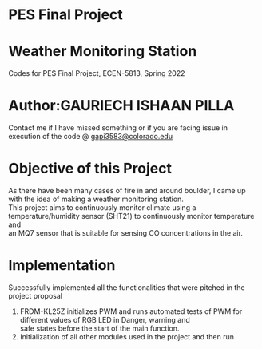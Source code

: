 # PES Final Project
# Weather Monitoring Station

Codes for PES Final Project, ECEN-5813, Spring 2022</br>

# Author:GAURIECH ISHAAN PILLA </br>

Contact me if I have missed something or if you are facing issue in execution of the code @ gapi3583@colorado.edu </br>

# Objective of this Project <br/>
As there have been many cases of fire in and around boulder, I came up with the idea of making a weather monitoring station. <br/>
This project aims to continuously monitor climate using a temperature/humidity sensor (SHT21) to continuously monitor temperature and <br/>
an MQ7 sensor that is suitable for sensing CO concentrations in the air. <br/>

# Implementation <br/>
Successfully implemented all the functionalities that were pitched in the project proposal <br/>

1) FRDM-KL25Z initializes PWM and runs automated tests of PWM for different values of RGB LED in Danger, warning and <br/>
safe states before the start of the main function. <br/>
2) Initialization of all other modules used in the project and then run automated tests for circular buffer. <br/>
3) FRDM-KL25Z reads the temperature, humidity and CO level values from the SHT21 (Temperature/Humidity sensor) and MQ7 (CO Sensor).  <br/>
4) The interfacing of SHT21 is done over the I2C communication protocol. I2C1 is used for SHT21. <br/>
5) The interfacing of MQ7 is done with the help of internal ADC. <br/>
6) Starting of command processor. The command processor can take different inputs and produce corresponding outputs for it. The menu looks like this:- <br/>
	1.	Type ‘Author’ to get the Author's name <br/>
	2.	Type ‘Dump’ with Arguments: (Start, Len) to get a hex dump of the memory requested <br/>
	3.	Type ‘Temperature’ to Print surrounding temperature <br/>
	4.	Type ‘Humidity’ to Print surrounding Humidity levels <br/>
	5.	Type ‘CO’ to Print surrounding CO levels <br/>
	6.	Type ‘Weather’ for Starting Weather Monitoring station <br/>    
	7.	Type ‘Help’ to see weather options <br/>
7) UART is used to display the values of temperature, humidity and CO levels when the weather monitoring station starts. <br/> 
8) PWM is used for RGB LEDs that are used to indicate different situations. <br/>
	- GREEN: indicates the safe state. <br/>
	- YELLOW: indicates the warning state. <br/>
	- RED: indicates the danger state. <br/>
9) Systick timer and delay function is used to get the delay. <br/>


# Project source details </br>

1.Accumulate_Line.c - Reads the characters entered by user on terminal and sends the string for Process command function </br>
2.cbfifo.c - This file implements circular buffer functions. Example - enqueue, dequeue, length, capacity and reset </br>
3.hexdump.c - prints hex dump from the starting address till the length defined by user </br>
4.main.c - initialize different modules, Perform test cases for cbfifo and PWM then starts with serial user input in an infinite loop </br>
5.process_command.c - Decode the string received from terminal and perform the state table functions </br>
6.sysclock.c - This file initialize the system clock </br>
7.test_cbfifo.c - Runs the test cases for Circular Buffer </br>
8.uart.c - Initialization of UART0, interrupt handler and ties/replaces standard printf() and getchar() function implementation </br>
9.adc.c	- Contains functions to initialize and read ADC data </br>
10.i2c.c- Contains functions to initialize and read for i2c </br>
11.mq7.c- Contains function to get CO levels data from ADC </br>
12.pwm.c- Contains functions for PWM initialization </br>
13.rgb_led.c- Contains function declarations for RGB led </br>
14.sht21.c - Contains functions to get temperature and humidity values </br>
15.timer.c- Contains functions for systic timer initialization and other functions </br>

# UART conifguration 	</br>
Baud Rate - 38400 </br>
data bits -8 </br>
stop bit- 2 </br>
Parity - None </br>

# Files used from the previous assignments </br>
a)	Accumulate_Line.c & Accumulate_Line.h </br>
b)	cbfifo.c & cbfifo.h </br>
c)	hexdump.c & hexdump.h </br>
d)	process_command.c & process_command.h </br>
e)	pwm.c & pwm.h </br>
f)	rgb_led.c & rgb_led.h </br>
g)	sysclock.c & sysclock.h </br>
h)	test_cbfifo.c & test_cbfifo.h </br>
i)	timer.c & timer.h </br>
j)	uart.c & uart.h </br>

# Technology Used </br>
I chose this project because it will let me to work extensively with I2C, ADC, UART, and </br>
PWM, particularly with I2C, which was taught in class but not included in any of the </br>
assignments. I wanted to delve deeper into the UART, ADC, and PWM concepts that I </br>
had learnt and implemented in earlier assignments. UART will be used to show </br>
messages on the terminal, PWM will be used to operate the RGB LED to signify various </br>
conditions, and ADC will be used to retrieve data from the MQ7 CO Sensor in my </br>
project. </br>

# Things to learn in order to develop the project </br>
To interface the external temperature sensor with the FRDM-KL25Z board, this project  </br>
requires the learning of an I2C communication protocol. I predict that learning the I2C  </br>
protocol and how it works will be necessary before developing code for it. In addition, I  </br>
must use ADC to interface an external CO sensor and display the data on UART. In </br>
assignment 7, I aim to learn about ADC, but I'll have to figure out extra procedures to </br>
get data from an external sensor.</br>
Apart from that, because I had developed UART and PWM in the previous assignment, </br>
the implementation of these two concepts would strengthen the foundation of these two </br>
concepts. In addition, after my project's functionality has been established, I intend to </br>
implement a command processor. </br>
 

# Hardware Used </br>
1. SHT21 </br>
2. MQ7 </br>

# Bonus Implementation </br>
My idea was to extract only temperature values from SHT21 to represent the weather monitoring but along with temperature and CO levels,  </br>
humidity sensing is also implemented and the data of humidity is extracted from the SHT21 sensor along with the temperature values. </br>

# Google Drive Link for video- </br>
https://drive.google.com/file/d/1QSVkafFUy4M6mZ3zhJoB_b7JH6yf-uSr/view?usp=sharing </br>

Implementation in the video:- </br>
a) Introduction to my project hardware</br>
b) Showing testing of PWM and Cbfifo</br>
c) UART command processor starts. Showing output of temperature and CO levels</br>
d) The weather monitoring station starts.</br>
e) Showing MQ7 output for weather monitoring using a lighter. As I am pointing lighter </br>
directly towards the sensor, the CO levels fluctuate very quickly but I could capture all </br>
three states.</br>
f) Showing SHT21 output by blowing hot air on the sensor. I was able to demonstrate all 3 </br>
levels of my project in this video.</br>
g) Do let me know if something was not clear. I can demonstrate the output again.</br>

Contact me if there is any issue with the video. </br>